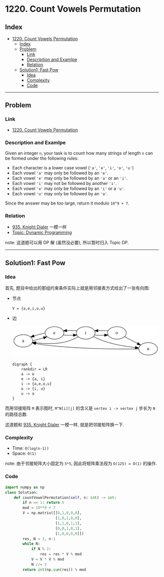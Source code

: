 # 1220. Count Vowels Permutation

## Index

- [1220. Count Vowels Permutation](#1220-count-vowels-permutation)
  - [Index](#index)
  - [Problem](#problem)
    - [Link](#link)
    - [Description and Examlpe](#description-and-examlpe)
    - [Relation](#relation)
  - [Solution1: Fast Pow](#solution1-fast-pow)
    - [Idea](#idea)
    - [Complexity](#complexity)
    - [Code](#code)

----

## Problem

### Link

- [1220. Count Vowels Permutation][1]

### Description and Examlpe

Given an integer `n`, your task is to count how many strings of length `n` can be formed under the following rules:

- Each character is a lower case vowel (`'a'`, `'e'`, `'i'`, `'o'`, `'u'`)
- Each vowel `'a'` may only be followed by an `'e'`.
- Each vowel `'e'` may only be followed by an `'a'` or an `'i'`.
- Each vowel `'i'` may not be followed by another `'i'`.
- Each vowel `'o'` may only be followed by an `'i'` or a `'u'`.
- Each vowel `'u'` may only be followed by an `'a'`.

Since the answer may be too large, return it modulo `10^9 + 7`.

### Relation

- [935. Knight Dialer][2] 一模一样
- [Topic: Dynamic Programming][3]

note: 这道题可以用 DP 解 (虽然没必要), 所以暂时归入 Topic DP.

----

## Solution1: Fast Pow

### Idea

首先, 题目中给出的那组约束条件实际上就是用邻接表方式给出了一张有向图:

- 节点

    `V = {a,e,i,o,u}`

- 边

    ![1220.figure1.png][4]

    ```graphviz
    digraph {
        rankdir = LR
        a -> e
        e -> {a, i}
        i -> {a,e,o,u}
        o -> {i, u}
        u -> a
    }
    ```

而用邻接矩阵 `M` 表示图时, `M^N[i][j]` 的含义是 `vertex i -> vertex j` 步长为 `N` 的路径总数.

这道题和 [935. Knight Dialer][2] 一模一样, 就是把邻接矩阵换一下.

### Complexity

- Time: `O(log(n-1))`
- Space: `O(1)`

note: 由于邻接矩阵大小固定为 `5*5`, 因此将矩阵乘法视为 `O(125) = O(1)` 的操作.

### Code

```python
import numpy as np
class Solution:
    def countVowelPermutation(self, n: int) -> int:
        if n == 1: return 5
        mod = 10**9 + 7
        V = np.matrix([[0,1,0,0,0],
                       [1,0,1,0,0],
                       [1,1,0,1,1],
                       [0,0,1,0,1],
                       [1,0,0,0,0]])
        res, N = 1, n-1
        while N:
            if N % 2:
                res = res * V % mod
            V = V * V % mod
            N //= 2
        return int(np.sum(res)) % mod
```

[1]: https://leetcode.com/problems/count-vowels-permutation/
[2]: ./935.knight-dialer.md
[3]: ../topics/dynamic-programming.md
[4]: ./images/1220.figure1.png
